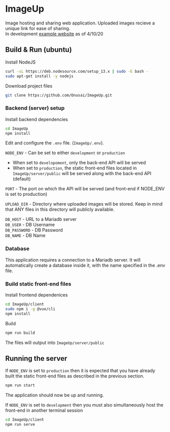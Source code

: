 
# ImageUp
Image hosting and sharing web application. Uploaded images recieve a unique link for ease of sharing.  
In development [example website](http://ec2-34-205-141-243.compute-1.amazonaws.com) as of 4/10/20

## Build & Run (ubuntu)
Install NodeJS
```bash
curl -sL https://deb.nodesource.com/setup_13.x | sudo -E bash -
sudo apt-get install -y nodejs
```

Download project files
```bash
git clone https://github.com/Onusai/ImageUp.git
```

### Backend (server) setup
Install backend dependencies
```bash
cd ImageUp
npm install
```
Edit and configure the `.env` file. (`ImageUp/.env`).  

`NODE_ENV` - Can be set to either `development` or `production`  
- When set to `developoment`, only the back-end API will be served  
- When set to `production`, the static front-end files located in `ImageUp/server/public`  will be served along with the back-end API (default)  

`PORT` - The port on which the API will be served (and front-end if NODE_ENV is set to production)  

`UPLOAD_DIR` - Directory where uploaded images will be stored. Keep in mind that ANY files in this directory will publicly available.  

`DB_HOST` - URL to a Mariadb server  
`DB_USER` - DB Username  
`DB_PASSWORD` - DB Password  
`DB_NAME` - DB Name  

### Database
This application requires a connection to a Mariadb server.
It will automatically create a database inside it, with the name specified in the .env file.

### Build static front-end files
Install frontend dependenices
```bash
cd ImageUp/client
sudo npm i -g @vue/cli
npm install
```
Build
```bash
npm run build
```
The files will output into `ImageUp/server/public`


## Running the server
If `NODE_ENV` is set to `production` then it is expected that you have already built the static front-end files as described in the previous section.
```bash
npm run start
```
The application should now be up and running.


If `NODE_ENV` is set to `development` then you must also simultaneously host the front-end in another terminal session
```bash
cd ImageUp/client
npm run serve
```
